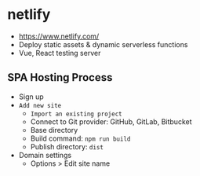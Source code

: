 # netlify
* https://www.netlify.com/
* Deploy static assets & dynamic serverless functions
* Vue, React testing server

## SPA Hosting Process
* Sign up
* `Add new site`
  * `Import an existing project`
  * Connect to Git provider: GitHub, GitLab, Bitbucket
  * Base directory
  * Build command: `npm run build`
  * Publish directory: `dist`
* Domain settings
  * Options > Edit site name
